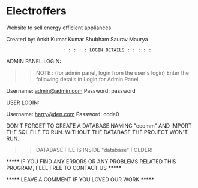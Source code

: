 # Electroffers
Website to sell energy efficient appliances.

Created by:
Ankit Kumar
Kumar Shubham
Saurav Maurya

                         : : : : : LOGIN DETAILS : : : : : 

ADMIN PANEL LOGIN:

>> NOTE : (for admin panel, login from the user's login)
>>Enter the following details in Login for Admin Panel.

Username: admin@admin.com
Password: password

USER LOGIN:

Username: harry@den.com
Password: code0

DON'T FORGET TO CREATE A DATABASE NAMING "ecomm" AND IMPORT THE SQL FILE TO RUN.
WITHOUT THE DATABASE THE PROJECT WON'T RUN.

>>DATABASE FILE IS INSIDE "database" FOLDER!

***** IF YOU FIND ANY ERRORS OR ANY PROBLEMS RELATED THIS PROGRAM, FEEL FREE TO CONTACT US *****  

***** LEAVE A COMMENT IF YOU LOVED OUR WORK *****
